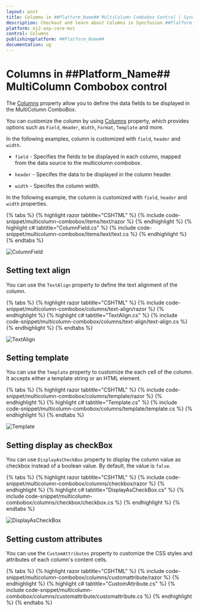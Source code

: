 ```yaml
---
layout: post
title: Columns in ##Platform_Name## MultiColumn Combobox Control | Syncfusion
description: Checkout and learn about Columns in Syncfusion ##Platform_Name## MultiColumn Combobox control of Syncfusion Essential JS 2 and more.
platform: ej2-asp-core-mvc
control: Columns
publishingplatform: ##Platform_Name##
documentation: ug
---
```


# Columns in ##Platform_Name## MultiColumn Combobox control

The [Columns](https://help.syncfusion.com/cr/aspnetmvc-js2/Syncfusion.EJ2.MultiColumnComboBox.MultiColumnComboBox.html#Syncfusion_EJ2_MultiColumnComboBox_MultiColumnComboBox_Columns) property allow you to define the data fields to be displayed in the MultiColumn ComboBox.

You can customize the column by using [Columns](https://help.syncfusion.com/cr/aspnetmvc-js2/Syncfusion.EJ2.MultiColumnComboBox.MultiColumnComboBox.html#Syncfusion_EJ2_MultiColumnComboBox_MultiColumnComboBox_Columns) property, which provides options such as `Field`, `Header`, `Width`, `Format`, `Template` and more.

In the following examples, column is customized with `field`, `header` and `width`.

* `field` - Specifies the fields to be displayed in each column, mapped from the data source to the multicolumn combobox.

* `header` - Specifes the data to be displayed in the column header.

* `width` - Specifes the column width.

In the following example, the column is customized with `field`, `header` and `width` properties.

{% tabs %}
{% highlight razor tabtitle="CSHTML" %}
{% include code-snippet/multicolumn-combobox/items/text/razor %}
{% endhighlight %}
{% highlight c# tabtitle="ColumnField.cs" %}
{% include code-snippet/multicolumn-combobox/items/text/text.cs %}
{% endhighlight %}
{% endtabs %}

![ColumnField](images/text.png)

## Setting text align

You can use the `TextAlign` property to define the text alignment of the column.

{% tabs %}
{% highlight razor tabtitle="CSHTML" %}
{% include code-snippet/multicolumn-combobox/columns/text-align/razor %}
{% endhighlight %}
{% highlight c# tabtitle="TextAlign.cs" %}
{% include code-snippet/multicolumn-combobox/columns/text-align/text-align.cs %}
{% endhighlight %}
{% endtabs %}

![TextAlign](images/textalign.png)

## Setting template

You can use the `Template` property to customize the each cell of the column. It accepts either a template string or an HTML element.

{% tabs %}
{% highlight razor tabtitle="CSHTML" %}
{% include code-snippet/multicolumn-combobox/columns/template/razor %}
{% endhighlight %}
{% highlight c# tabtitle="Template.cs" %}
{% include code-snippet/multicolumn-combobox/columns/template/template.cs %}
{% endhighlight %}
{% endtabs %}

![Template](images/template.png)

## Setting display as checkBox

You can use `DisplayAsCheckBox` property to display the column value as checkbox instead of a boolean value. By default, the value is `false`.

{% tabs %}
{% highlight razor tabtitle="CSHTML" %}
{% include code-snippet/multicolumn-combobox/columns/checkbox/razor %}
{% endhighlight %}
{% highlight c# tabtitle="DisplayAsCheckBox.cs" %}
{% include code-snippet/multicolumn-combobox/columns/checkbox/checkbox.cs %}
{% endhighlight %}
{% endtabs %}

![DisplayAsCheckBox](images/checkbox.png)

## Setting custom attributes

You can use the `CustomAttributes` property to customize the CSS styles and attributes of each column's content cells.

{% tabs %}
{% highlight razor tabtitle="CSHTML" %}
{% include code-snippet/multicolumn-combobox/columns/customattribute/razor %}
{% endhighlight %}
{% highlight c# tabtitle="CustomAttribute.cs" %}
{% include code-snippet/multicolumn-combobox/columns/customattribute/customattribute.cs %}
{% endhighlight %}
{% endtabs %}

